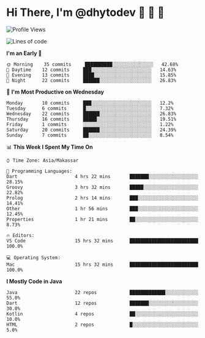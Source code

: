 # Hi There, I'm @dhytodev 👋 👋 👋

<!--
**DhytoDev/dhytodev** is a ✨ _special_ ✨ repository because its `README.md` (this file) appears on your GitHub profile.

Here are some ideas to get you started:

- 🔭 I’m currently working on ...
- 🌱 I’m currently learning ...
- 👯 I’m looking to collaborate on ...
- 🤔 I’m looking for help with ...
- 💬 Ask me about ...
- 📫 How to reach me: ...
- 😄 Pronouns: ...
- ⚡ Fun fact: ...
-->

<!--START_SECTION:waka-->
![Profile Views](http://img.shields.io/badge/Profile%20Views-1-blue)

![Lines of code](https://img.shields.io/badge/From%20Hello%20World%20I%27ve%20Written-265604%20lines%20of%20code-blue)

**I'm an Early 🐤** 

```text
🌞 Morning    35 commits     ██████████░░░░░░░░░░░░░░░   42.68% 
🌆 Daytime    12 commits     ███░░░░░░░░░░░░░░░░░░░░░░   14.63% 
🌃 Evening    13 commits     ████░░░░░░░░░░░░░░░░░░░░░   15.85% 
🌙 Night      22 commits     ██████░░░░░░░░░░░░░░░░░░░   26.83%

```
📅 **I'm Most Productive on Wednesday** 

```text
Monday       10 commits     ███░░░░░░░░░░░░░░░░░░░░░░   12.2% 
Tuesday      6 commits      █░░░░░░░░░░░░░░░░░░░░░░░░   7.32% 
Wednesday    22 commits     ██████░░░░░░░░░░░░░░░░░░░   26.83% 
Thursday     16 commits     █████░░░░░░░░░░░░░░░░░░░░   19.51% 
Friday       1 commits      ░░░░░░░░░░░░░░░░░░░░░░░░░   1.22% 
Saturday     20 commits     ██████░░░░░░░░░░░░░░░░░░░   24.39% 
Sunday       7 commits      ██░░░░░░░░░░░░░░░░░░░░░░░   8.54%

```


📊 **This Week I Spent My Time On** 

```text
⌚︎ Time Zone: Asia/Makassar

💬 Programming Languages: 
Dart                     4 hrs 22 mins       ███████░░░░░░░░░░░░░░░░░░   28.15% 
Groovy                   3 hrs 32 mins       █████░░░░░░░░░░░░░░░░░░░░   22.82% 
Prolog                   2 hrs 14 mins       ███░░░░░░░░░░░░░░░░░░░░░░   14.41% 
Other                    1 hr 56 mins        ███░░░░░░░░░░░░░░░░░░░░░░   12.45% 
Properties               1 hr 21 mins        ██░░░░░░░░░░░░░░░░░░░░░░░   8.73%

🔥 Editors: 
VS Code                  15 hrs 32 mins      █████████████████████████   100.0%

💻 Operating System: 
Mac                      15 hrs 32 mins      █████████████████████████   100.0%

```

**I Mostly Code in Java** 

```text
Java                     22 repos            █████████████░░░░░░░░░░░░   55.0% 
Dart                     12 repos            ███████░░░░░░░░░░░░░░░░░░   30.0% 
Kotlin                   4 repos             ██░░░░░░░░░░░░░░░░░░░░░░░   10.0% 
HTML                     2 repos             █░░░░░░░░░░░░░░░░░░░░░░░░   5.0%

```



<!--END_SECTION:waka-->
